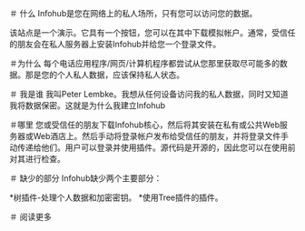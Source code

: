 ＃ 什么 Infohub是您在网络上的私人场所，只有您可以访问您的数据。

该站点是一个演示。它具有一个按钮，您可以在其中下载模拟帐户。通常，受信任的朋友会在私人服务器上安装Infohub并给您一个登录文件。

＃为什么 每个电话应用程序/网页/计算机程序都尝试从您那里获取尽可能多的数据。那是您的个人私人数据，应该保持私人状态。

＃ 我是谁 我叫Peter Lembke。我想从任何设备访问我的私人数据，同时又知道我将数据保密。这就是为什么我建立Infohub

＃哪里 您或受信任的朋友下载Infohub核心，然后将其安装在私有或公共Web服务器或Web酒店上。然后手动将登录帐户发布给受信任的朋友，并将登录文件手动传递给他们。用户可以登录并使用插件。源代码是开源的，因此您可以在使用前对其进行检查。

＃ 缺少的部分 Infohub缺少两个主要部分：

*树插件-处理个人数据和加密密钥。
*使用Tree插件的插件。

＃ 阅读更多
